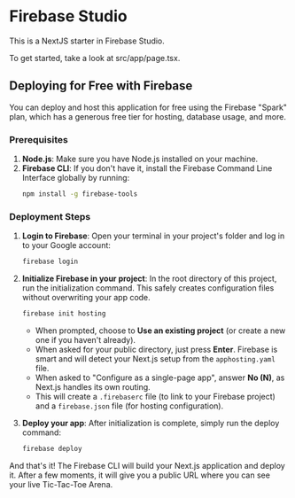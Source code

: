# Firebase Studio

This is a NextJS starter in Firebase Studio.

To get started, take a look at src/app/page.tsx.

## Deploying for Free with Firebase

You can deploy and host this application for free using the Firebase "Spark" plan, which has a generous free tier for hosting, database usage, and more.

### Prerequisites

1.  **Node.js**: Make sure you have Node.js installed on your machine.
2.  **Firebase CLI**: If you don't have it, install the Firebase Command Line Interface globally by running:
    ```bash
    npm install -g firebase-tools
    ```

### Deployment Steps

1.  **Login to Firebase**:
    Open your terminal in your project's folder and log in to your Google account:
    ```bash
    firebase login
    ```

2.  **Initialize Firebase in your project**:
    In the root directory of this project, run the initialization command. This safely creates configuration files without overwriting your app code.
    ```bash
    firebase init hosting
    ```
    - When prompted, choose to **Use an existing project** (or create a new one if you haven't already).
    - When asked for your public directory, just press **Enter**. Firebase is smart and will detect your Next.js setup from the `apphosting.yaml` file.
    - When asked to "Configure as a single-page app", answer **No (N)**, as Next.js handles its own routing.
    - This will create a `.firebaserc` file (to link to your Firebase project) and a `firebase.json` file (for hosting configuration).

3.  **Deploy your app**:
    After initialization is complete, simply run the deploy command:
    ```bash
    firebase deploy
    ```

And that's it! The Firebase CLI will build your Next.js application and deploy it. After a few moments, it will give you a public URL where you can see your live Tic-Tac-Toe Arena.